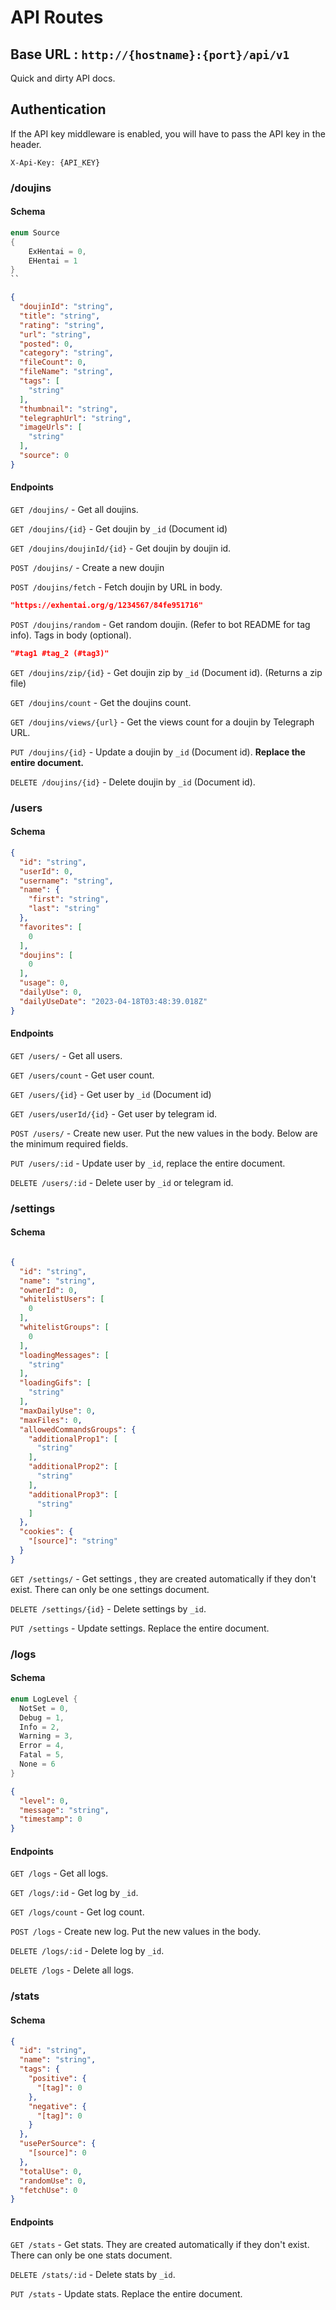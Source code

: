# API Routes

## Base URL : `http://{hostname}:{port}/api/v1`

Quick and dirty API docs.

## Authentication

If the API key middleware is enabled, you will have to pass the API key in the header.

`X-Api-Key: {API_KEY}`

### /doujins

#### Schema

```csharp
enum Source
{
    ExHentai = 0,
    EHentai = 1
}
``
```


```json
{
  "doujinId": "string",
  "title": "string",
  "rating": "string",
  "url": "string",
  "posted": 0,
  "category": "string",
  "fileCount": 0,
  "fileName": "string",
  "tags": [
    "string"
  ],
  "thumbnail": "string",
  "telegraphUrl": "string",
  "imageUrls": [
    "string"
  ],
  "source": 0 
}
```

#### Endpoints

`GET /doujins/` - Get all doujins.

`GET /doujins/{id}` - Get doujin by `_id` (Document id)

`GET /doujins/doujinId/{id}` - Get doujin by doujin id.

`POST /doujins/` - Create a new doujin

`POST /doujins/fetch` - Fetch doujin by URL in body.

```json
"https://exhentai.org/g/1234567/84fe951716"
```

`POST /doujins/random` - Get random doujin. (Refer to bot README for tag info). Tags in body (optional).

```json
"#tag1 #tag_2 (#tag3)"
```
`GET /doujins/zip/{id}` - Get doujin zip by `_id` (Document id). (Returns a zip file)


`GET /doujins/count` - Get the doujins count.

`GET /doujins/views/{url}` - Get the views count for a doujin by Telegraph URL.

`PUT /doujins/{id}` - Update a doujin by `_id` (Document id). **Replace the entire document.**

`DELETE /doujins/{id}` - Delete doujin by `_id` (Document id).

### /users

#### Schema

```json
{
  "id": "string",
  "userId": 0,
  "username": "string",
  "name": {
    "first": "string",
    "last": "string"
  },
  "favorites": [
    0
  ],
  "doujins": [
    0
  ],
  "usage": 0,
  "dailyUse": 0,
  "dailyUseDate": "2023-04-18T03:48:39.018Z"
}
```

#### Endpoints

`GET /users/` - Get all users.

`GET /users/count` - Get user count.

`GET /users/{id}` - Get user by `_id` (Document id)

`GET /users/userId/{id}` - Get user by telegram id.

`POST /users/` - Create new user. Put the new values in the body. Below are the minimum required fields.

`PUT /users/:id` - Update user by `_id`, replace the entire document.

`DELETE /users/:id` - Delete user by `_id` or telegram id.

### /settings

#### Schema

```json

{
  "id": "string",
  "name": "string",
  "ownerId": 0,
  "whitelistUsers": [
    0
  ],
  "whitelistGroups": [
    0
  ],
  "loadingMessages": [
    "string"
  ],
  "loadingGifs": [
    "string"
  ],
  "maxDailyUse": 0,
  "maxFiles": 0,
  "allowedCommandsGroups": {
    "additionalProp1": [
      "string"
    ],
    "additionalProp2": [
      "string"
    ],
    "additionalProp3": [
      "string"
    ]
  },
  "cookies": {
    "[source]": "string"
  }
}


```

`GET /settings/` - Get settings , they are created automatically if they don't exist. There can only be one settings document.

`DELETE /settings/{id}` - Delete settings by `_id`. 

`PUT /settings` - Update settings. Replace the entire document.

### /logs

#### Schema

```csharp
enum LogLevel {
  NotSet = 0,
  Debug = 1,
  Info = 2,
  Warning = 3,
  Error = 4,
  Fatal = 5,
  None = 6  
}
```


```json
{
  "level": 0,
  "message": "string",
  "timestamp": 0
}
```

#### Endpoints

`GET /logs` - Get all logs.

`GET /logs/:id` - Get log by `_id`.

`GET /logs/count` - Get log count.

`POST /logs` - Create new log. Put the new values in the body.

`DELETE /logs/:id` - Delete log by `_id`.

`DELETE /logs` - Delete all logs.


### /stats

#### Schema

```json
{
  "id": "string",
  "name": "string",
  "tags": {
    "positive": {
      "[tag]": 0
    },
    "negative": {
      "[tag]": 0 
    }
  },
  "usePerSource": {
    "[source]": 0 
  },
  "totalUse": 0,
  "randomUse": 0,
  "fetchUse": 0
}
```

#### Endpoints

`GET /stats` - Get stats. They are created automatically if they don't exist. There can only be one stats document.

`DELETE /stats/:id` - Delete stats by `_id`.

`PUT /stats` - Update stats. Replace the entire document.


